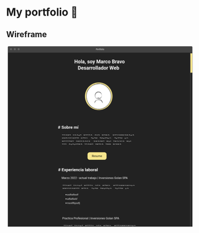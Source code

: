 # My portfolio 👋

## Wireframe

<img src="https://github.com/Marcobc-exe/Portfolio/blob/master/src/img/readme-imgs/wireframe.png" width="500">
